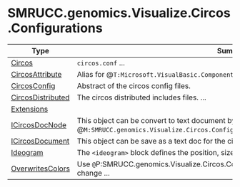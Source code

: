 ﻿
# SMRUCC.genomics.Visualize.Circos.Configurations

|Type|Summary|
|----|-------|
|[Circos](./Circos.md)|``circos.conf`` ...|
|[CircosAttribute](./CircosAttribute.md)|Alias for @``T:Microsoft.VisualBasic.ComponentModel.Settings.SimpleConfig``|
|[CircosConfig](./CircosConfig.md)|Abstract of the circos config files.|
|[CircosDistributed](./CircosDistributed.md)|The circos distributed includes files. ...|
|[Extensions](./Extensions.md)||
|[ICircosDocNode](./ICircosDocNode.md)|This object can be convert to text document by using method @``M:SMRUCC.genomics.Visualize.Circos.Configurations.ICircosDocNode.Build(System.Int32)``|
|[ICircosDocument](./ICircosDocument.md)|This object can be save as a text doc for the circos plot|
|[Ideogram](./Ideogram.md)|The ``<ideogram>`` block defines the position, size, labels and other ...|
|[OverwritesColors](./OverwritesColors.md)|Use ``@``P:SMRUCC.genomics.Visualize.Circos.Configurations.Circos.chromosomes_color```` to change ...|

